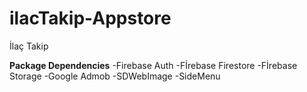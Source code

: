 # ilacTakip-Appstore
İlaç Takip


****Package Dependencies****
-Firebase Auth
-Fİrebase Firestore
-Fİrebase Storage
-Google Admob
-SDWebImage
-SideMenu


